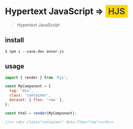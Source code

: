 # Hypertext JavaScript => <span style="background-color: gold; color: #444; padding: 4px 9px; border-radius: 3px;">HJS</span>

> Hypertext JavaScript

## install

`$ npm i --save-dev annar-js`
<!-- anar-js -->
<!-- anar.js -->
<!-- annar.js -->

## usage

```js
import { render } from 'hjs';

const MyComponent = {
  tag: 'div',
  class: 'container',
  dataset: { flex: 'row' },
};

const html = render(MyComponent);

//=> <div class="container" data-flex="row"></div>
```

